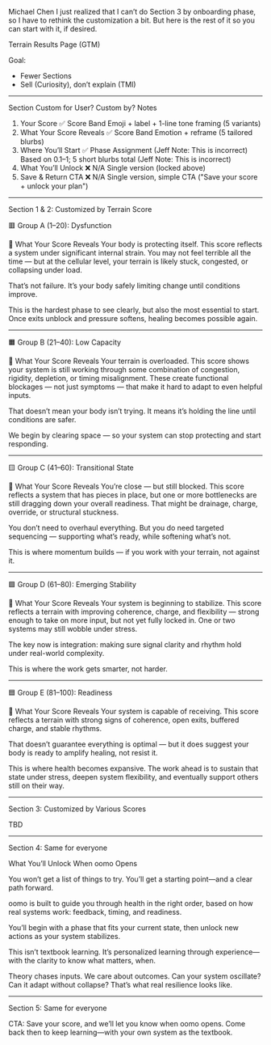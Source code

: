 Michael Chen I just realized that I can’t do Section 3 by onboarding phase, so I have to rethink the customization a bit. But here is the rest of it so you can start with it, if desired.

Terrain Results Page (GTM)

Goal:

- Fewer Sections
- Sell (Curiosity), don’t explain (TMI)

---

Section Custom for User? Custom by? Notes

1. Your Score ✅ Score Band Emoji + label + 1-line tone framing (5 variants)
2. What Your Score Reveals ✅ Score Band Emotion + reframe (5 tailored blurbs)
3. Where You’ll Start ✅ Phase Assignment
   (Jeff Note: This is incorrect) Based on 0.1–1; 5 short blurbs total
   (Jeff Note: This is incorrect)
4. What You’ll Unlock ❌ N/A Single version (locked above)
5. Save & Return CTA ❌ N/A Single version, simple CTA ("Save your score + unlock your plan")

---

Section 1 & 2: Customized by Terrain Score

🟥 Group A (1–20): Dysfunction

🧠 What Your Score Reveals
Your body is protecting itself.
This score reflects a system under significant internal strain. You may not feel terrible all the time — but at the cellular level, your terrain is likely stuck, congested, or collapsing under load.

That’s not failure. It’s your body safely limiting change until conditions improve.

This is the hardest phase to see clearly, but also the most essential to start. Once exits unblock and pressure softens, healing becomes possible again.

---

🟧 Group B (21–40): Low Capacity

🧠 What Your Score Reveals
Your terrain is overloaded.
This score shows your system is still working through some combination of congestion, rigidity, depletion, or timing misalignment. These create functional blockages — not just symptoms — that make it hard to adapt to even helpful inputs.

That doesn’t mean your body isn’t trying. It means it’s holding the line until conditions are safer.

We begin by clearing space — so your system can stop protecting and start responding.

---

🟨 Group C (41–60): Transitional State

🧠 What Your Score Reveals
You’re close — but still blocked.
This score reflects a system that has pieces in place, but one or more bottlenecks are still dragging down your overall readiness. That might be drainage, charge, override, or structural stuckness.

You don’t need to overhaul everything. But you do need targeted sequencing — supporting what’s ready, while softening what’s not.

This is where momentum builds — if you work with your terrain, not against it.

---

🟩 Group D (61–80): Emerging Stability

🧠 What Your Score Reveals
Your system is beginning to stabilize.
This score reflects a terrain with improving coherence, charge, and flexibility — strong enough to take on more input, but not yet fully locked in. One or two systems may still wobble under stress.

The key now is integration: making sure signal clarity and rhythm hold under real-world complexity.

This is where the work gets smarter, not harder.

---

🟦 Group E (81–100): Readiness

🧠 What Your Score Reveals
Your system is capable of receiving.
This score reflects a terrain with strong signs of coherence, open exits, buffered charge, and stable rhythms.

That doesn’t guarantee everything is optimal — but it does suggest your body is ready to amplify healing, not resist it.

This is where health becomes expansive. The work ahead is to sustain that state under stress, deepen system flexibility, and eventually support others still on their way.

---

Section 3: Customized by Various Scores

TBD

---

Section 4: Same for everyone

What You’ll Unlock When oomo Opens

You won’t get a list of things to try.
You’ll get a starting point—and a clear path forward.

oomo is built to guide you through health in the right order, based on how real systems work: feedback, timing, and readiness.

You’ll begin with a phase that fits your current state, then unlock new actions as your system stabilizes.

This isn’t textbook learning.
It’s personalized learning through experience—with the clarity to know what matters, when.

Theory chases inputs.
We care about outcomes.
Can your system oscillate? Can it adapt without collapse?
That’s what real resilience looks like.

---

Section 5: Same for everyone

CTA: Save your score, and we’ll let you know when oomo opens. Come back then to keep learning—with your own system as the textbook.
